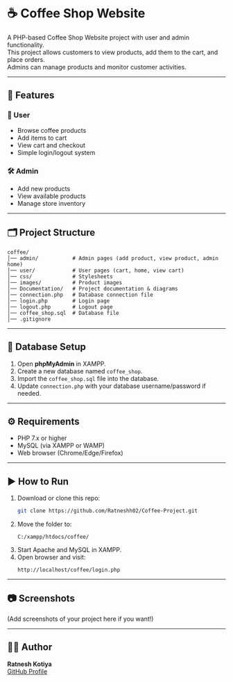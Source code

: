 # ☕ Coffee Shop Website

A PHP-based Coffee Shop Website project with user and admin functionality.  
This project allows customers to view products, add them to the cart, and place orders.  
Admins can manage products and monitor customer activities.

---

## 🚀 Features

### 👤 User
- Browse coffee products
- Add items to cart
- View cart and checkout
- Simple login/logout system

### 🛠️ Admin
- Add new products
- View available products
- Manage store inventory

---

## 🗂️ Project Structure
```
coffee/
│── admin/           # Admin pages (add product, view product, admin home)
│── user/            # User pages (cart, home, view cart)
│── css/             # Stylesheets
│── images/          # Product images
│── Documentation/   # Project documentation & diagrams
│── connection.php   # Database connection file
│── login.php        # Login page
│── logout.php       # Logout page
│── coffee_shop.sql  # Database file
│── .gitignore
```

---

## 💾 Database Setup
1. Open **phpMyAdmin** in XAMPP.
2. Create a new database named `coffee_shop`.
3. Import the `coffee_shop.sql` file into the database.
4. Update `connection.php` with your database username/password if needed.

---

## ⚙️ Requirements
- PHP 7.x or higher  
- MySQL (via XAMPP or WAMP)  
- Web browser (Chrome/Edge/Firefox)

---

## ▶️ How to Run
1. Download or clone this repo:
   ```bash
   git clone https://github.com/Ratneshh02/Coffee-Project.git
   ```
2. Move the folder to:
   ```
   C:/xampp/htdocs/coffee/
   ```
3. Start Apache and MySQL in XAMPP.
4. Open browser and visit:
   ```
   http://localhost/coffee/login.php
   ```

---

## 📷 Screenshots
(Add screenshots of your project here if you want!)

---

## 👨‍💻 Author
**Ratnesh Kotiya**  
[GitHub Profile](https://github.com/Ratneshh02)
